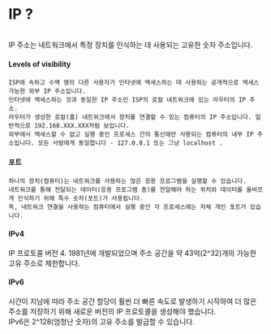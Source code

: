 # IP ?

<figure><img src="https://github.com/cheatsnake/backend-cheats/raw/master/files/network-internet/IPv4-IPv6.png" alt=""><figcaption></figcaption></figure>

IP 주소는 네트워크에서 특정 장치를 인식하는 데 사용되는 고유한 숫자 주소입니다.

#### Levels of visibility

```
ISP에 속하고 수백 명의 다른 사용자가 인터넷에 액세스하는 데 사용하는 공개적으로 액세스 가능한 외부 IP 주소입니다.
인터넷에 액세스하는 것과 동일한 IP 주소인 ISP의 로컬 네트워크에 있는 라우터의 IP 주소.
라우터가 생성한 로컬(홈) 네트워크에서 장치를 연결할 수 있는 컴퓨터의 IP 주소입니다. 일반적으로 192.168.XXX.XXX처럼 보입니다.
외부에서 액세스할 수 없고 실행 중인 프로세스 간의 통신에만 사용되는 컴퓨터의 내부 IP 주소입니다. 모든 사람에게 동일합니다 - 127.0.0.1 또는 그냥 localhost .
```

#### 포트

```
하나의 장치(컴퓨터)는 네트워크를 사용하는 많은 응용 프로그램을 실행할 수 있습니다. 
네트워크를 통해 전달되는 데이터(응용 프로그램 중)를 전달해야 하는 위치와 데이터를 올바르게 인식하기 위해 특수 숫자(포트)가 사용됩니다. 
즉, 네트워크 연결을 사용하는 컴퓨터에서 실행 중인 각 프로세스에는 자체 개인 포트가 있습니다.
```

#### IPv4

IP 프로토콜 버전 4. 1981년에 개발되었으며 주소 공간을 약 43억(2^32)개의 가능한 고유 주소로 제한합니다.

#### IPv6

시간이 지남에 따라 주소 공간 할당이 훨씬 더 빠른 속도로 발생하기 시작하여 더 많은 주소를 저장하기 위해 새로운 버전의 IP 프로토콜을 생성해야 했습니다. \
IPv6은 2^128(엄청난 숫자)의 고유 주소를 발급할 수 있습니다.
